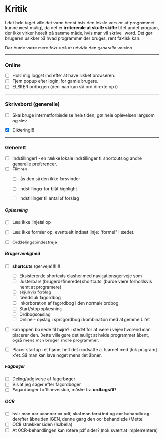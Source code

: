 # Kritik
I det hele taget ville det være bedst hvis den lokale version af programmet kunne mest muligt, da det er **irriterende at skulle skifte** til et andet program, der ikke virker heeelt på samme måde, hvis man vil skrive i word. Det gør brugeren usikker på hvad programmet der bruges, rent faktisk kan. 

Der burde være mere fokus på at udvikle den *generelle* version

---

### Online
- [ ] Hold mig logget ind efter at have lukket browseren.
- [ ] Fjern popup efter login, for gamle brugere.
- [ ] ELSKER ordbogen (den man kan slå ord direkte op i)

---

### Skrivebord (generelle)

- [ ] Skal bruge internetforbindelse hele tiden, gør hele oplevelsen langsom og sløv.
- [x] Diktering!!!



---

### Generelt
- [ ] Indstillinger! - en række lokale indstillinger til shortcuts og andre generelle preferencer.
- [ ] Flimren
	- [ ] lås den så den ikke forsvinder
	- [ ] indstillinger for blåt highlight
	- [ ] indstillinger til antal af forslag



##### Oplæsning
- [ ] Læs ikke linjetal op
- [ ] Læs ikke formler op, eventuelt indsæt linje: "formel" i stedet.
- [ ] Orddelingsbindestreje



##### Brugervenlighed
- [ ] **shortcuts** (genveje)!!!!!!
	- [ ] Eksisterende shortcuts clasher med navigationsgenveje som 
	- [ ] Justerbare (brugerdefinerede) shortcuts! (burde være forholdsvis nemt at programere)
	- [ ] skjul/vis forslag
	- [ ] tændsluk fagordbog
	- [ ] Inkorboration af fagordbog i den normale ordbog
	- [ ] Start/stop oplæsning
	- [ ] Ordbogsopslag
	- [ ] Online - opslag i sprogordbog i kombination med at gemme UI'et
- [ ] kan appen bo nede til højre? i stedet for at være i vejen hvorend man placerer den. Dette ville gøre det muligt at holde programmet åbent, også mens man bruger andre programmer.
- [ ] Placer startup i et hjøne, helt det modsatte at hjørnet med [luk program] x'et. Så man kan lave noget mens det åbner.


##### Fagbøger
- [ ] Deling/udgivelse af fagorbøger
- [ ] Vis at jeg søger efter fagordbøger
- [ ] Fagordbøger i offlineversion, måske fra **ordbogsfil**?

##### OCR
- [ ] hvis man ocr-scanner en pdf, skal man først ind og ocr-behandle og derefter åbne den IGEN, denne gang den ocr behandlede  (Mette)
- [ ] OCR strækker siden (Isabella)
- [ ] At OCR-behandlingen kan rotere pdf sider? (nok svært at implementere)